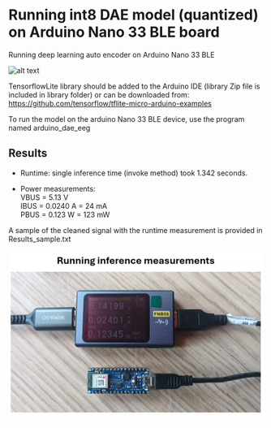 # Running int8 DAE model (quantized) on Arduino Nano 33 BLE board

Running deep learning auto encoder on Arduino Nano 33 BLE          

![alt text](images/arduino_nano_33.png)         

TensorflowLite library should be added to the Arduino IDE (library Zip file is included in library folder) or can be downloaded from: https://github.com/tensorflow/tflite-micro-arduino-examples            

To run the model on the arduino Nano 33 BLE device, use the program named arduino_dae_eeg       

## Results     

- Runtime: single inference time (invoke method) took 1.342 seconds.    

- Power measurements:       
VBUS = 5.13 V       
IBUS = 0.0240 A = 24 mA       
PBUS = 0.123 W = 123 mW       

A sample of the cleaned signal with the runtime measurement is provided in Results_sample.txt          

![alt text](images/inference.png)  
